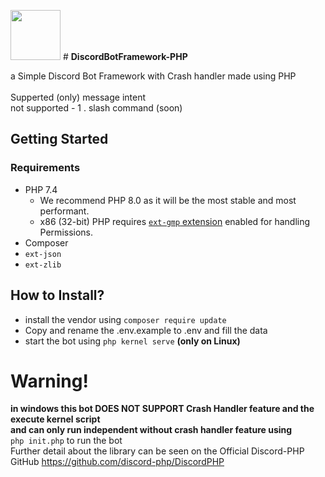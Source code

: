 <img src="https://cdn.discordapp.com/attachments/997562428529328188/1027912099848007680/Framework_Logo.png" width="80"> # <b>DiscordBotFramework-PHP</b>

a Simple Discord Bot Framework with Crash handler made using PHP<br>
<br>Supperted (only) message intent<br>
not supported  - 1 . slash command (soon)<br>
## Getting Started

### Requirements

- PHP 7.4
	- We recommend PHP 8.0 as it will be the most stable and most performant.
	- x86 (32-bit) PHP requires [`ext-gmp` extension](https://www.php.net/manual/en/book.gmp.php) enabled for handling Permissions.
- Composer
- `ext-json`
- `ext-zlib`

## How to Install?
- install the vendor using ``` composer require update ```<br>
- Copy and rename the .env.example to .env and fill the data<br>
- start the bot using  ``` php kernel serve ``` <b>(only on Linux)</b>
# Warning!
<b>in windows this bot DOES NOT SUPPORT Crash Handler feature and the execute kernel script <br>
and can only run independent without crash handler feature using </b> <br>``` php init.php ``` to run the bot <br>
Further detail about the library can be seen on the Official Discord-PHP GitHub https://github.com/discord-php/DiscordPHP
